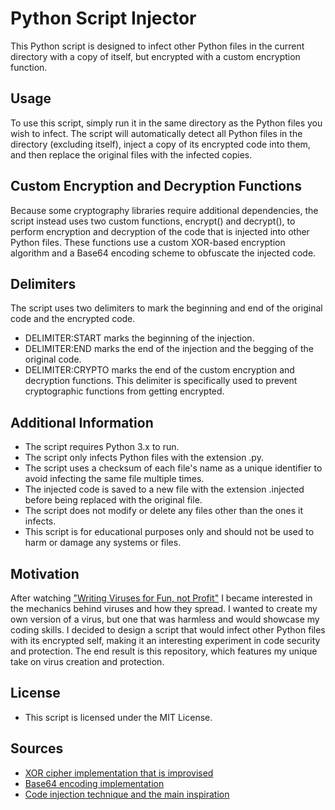 # Python Script Injector

This Python script is designed to infect other Python files in the current directory with a copy of itself, but encrypted with a custom encryption function.

## Usage
To use this script, simply run it in the same directory as the Python files you wish to infect. The script will automatically detect all Python files in the directory (excluding itself), inject a copy of its encrypted code into them, and then replace the original files with the infected copies.

## Custom Encryption and Decryption Functions
Because some cryptography libraries require additional dependencies, the script instead uses two custom functions, encrypt() and decrypt(), to perform encryption and decryption of the code that is injected into other Python files. These functions use a custom XOR-based encryption algorithm and a Base64 encoding scheme to obfuscate the injected code.

## Delimiters
The script uses two delimiters to mark the beginning and end of the original code and the encrypted code.

* DELIMITER:START marks the beginning of the injection.
* DELIMITER:END marks the end of the injection and the begging of the original code.
* DELIMITER:CRYPTO marks the end of the custom encryption and decryption functions. This delimiter is specifically used to prevent cryptographic functions from getting encrypted.

## Additional Information

* The script requires Python 3.x to run.
* The script only infects Python files with the extension .py.
* The script uses a checksum of each file's name as a unique identifier to avoid infecting the same file multiple times.
* The injected code is saved to a new file with the extension .injected before being replaced with the original file.
* The script does not modify or delete any files other than the ones it infects.
* This script is for educational purposes only and should not be used to harm or damage any systems or files.

## Motivation
After watching ["Writing Viruses for Fun, not Profit"](https://youtu.be/2Ra1CCG8Guo) I became interested in the mechanics behind viruses and how they spread. I wanted to create my own version of a virus, but one that was harmless and would showcase my coding skills. I decided to design a script that would infect other Python files with its encrypted self, making it an interesting experiment in code security and protection. The end result is this repository, which features my unique take on virus creation and protection.


## License
* This script is licensed under the MIT License.

## Sources

- [XOR cipher implementation that is improvised](https://stackoverflow.com/a/70040320)
- [Base64 encoding implementation](https://www.geeksforgeeks.org/encoding-and-decoding-base64-strings-in-python/)
- [Code injection technique and the main inspiration](https://youtu.be/2Ra1CCG8Guo)
